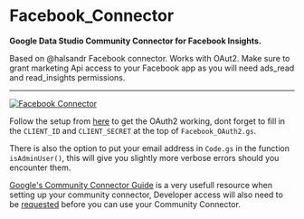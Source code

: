 # Facebook_Connector
**Google Data Studio Community Connector for Facebook Insights.**

Based  on @halsandr Facebook connector.
Works with OAut2. Make sure to grant marketing Api access to your Facebook app as you will need  ads_read and read_insights permissions.


------------
[![Facebook Connector](https://img.shields.io/github/tag/halsandr/Facebook_Connector.svg)](https://github.com/halsandr/Facebook_Connector)

Follow the setup from [here](https://github.com/googlesamples/apps-script-oauth2) to get the OAuth2 working, dont forget to fill in the `CLIENT_ID` and `CLIENT_SECRET` at the top of `Facebook_OAuth2.gs`.

There is also the option to put your email address in `Code.gs` in the function `isAdminUser()`, this will give you slightly more verbose errors should you encounter them.

[Google's Community Connector Guide](https://developers.google.com/datastudio/connector/get-started) is a very usefull resource when setting up your community connector, Developer access will also need to be [requested](https://goo.gl/forms/MfxSU71PqP3P0RoM2) before you can use your Community Connector.
